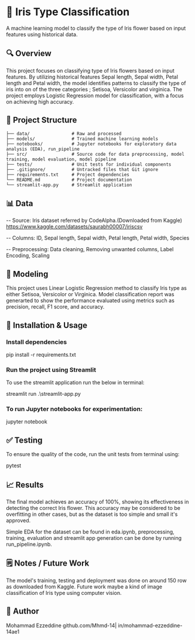 # 📘 Iris Type Classification

A machine learning model to classify the type of Iris flower based on input features using historical data.

## 🔍 Overview

This project focuses on classifying type of Iris flowers based on input features. By utilizing historical features Sepal length, Sepal width, Petal length and Petal width, the model identifies patterns to classify the type of iris into on of the three categories ; Setisoa, Versicolor and virginica. The project employs Logistic Regression model for classification, with a focus on achieving high accuracy.

## 📁 Project Structure
```
├── data/                # Raw and processed
├── models/              # Trained machine learning models
├── notebooks/           # Jupyter notebooks for exploratory data analysis (EDA), run_pipeline
├── src/                 # Source code for data preprocessing, model training, model evaluation, model pipeline
├── tests/               # Unit tests for individual components
├── .gitignore/          # Untracked files that Git ignore
├── requirements.txt     # Project dependencies
└── README.md            # Project documentation
└── streamlit-app.py     # Streamlit application
```
## 📊 Data

-- Source: Iris dataset referred by CodeAlpha.(Downloaded from Kaggle) https://www.kaggle.com/datasets/saurabh00007/iriscsv

-- Columns: ID, Sepal length, Sepal width, Petal length, Petal width, Species

-- Preprocessing: Data cleaning, Removing unwanted columns, Label Encoding, Scaling

## 🧠 Modeling

This project uses Linear Logistic Regression method to classify Iris type as either Setisoa, Versicolor or Virginica. Model classification report was generarted to show the performance evaluated using metrics such as precision, recall, F1 score, and accuracy.

## 🚀 Installation & Usage

### Install dependencies

pip install -r requirements.txt

### Run the project using Streamlit
To use the streamlit application run the below in terminal:

streamlit run .\streamlit-app.py

### To run Jupyter notebooks for experimentation:

jupyter notebook

## ✅ Testing

To ensure the quality of the code, run the unit tests from terminal using:

pytest

## 📈 Results
The final model achieves an accuracy of 100%, showing its effectiveness in detecting the correct Iris flower. This accuracy may be considered to be overfitting in other cases, but as the dataset is too simple and small it's approved.

Simple EDA for the dataset can be found in eda.ipynb, preprocessing, training, evaluation and streamlit app generation can be done by running run_pipeline.ipynb.


## 🗒️ Notes / Future Work

The model's training, testing and deployment was done on around 150 row as downloaded from Kaggle. Future work maybe a kind of image classification of Iris type using computer vision.


## 👤 Author
Mohammad Ezzeddine
github.com/Mhmd-14| in/mohammad-ezzeddine-14ae1
